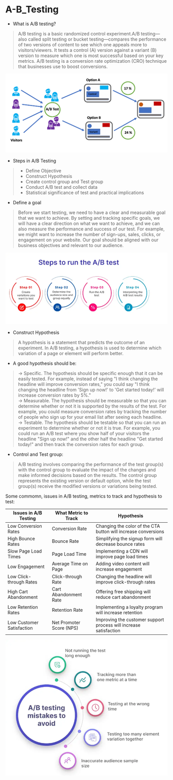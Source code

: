 # A-B_Testing


* What is A/B testing?
> A/B testing is a basic randomized control experiment.A/B testing—also called split testing or bucket testing—compares the performance of two versions of content to see which one appeals more to visitors/viewers. It tests a control (A) version against a variant (B) version to measure which one is most successful based on your key metrics. A/B testing is a conversion rate optimization (CRO) technique that businesses use to boost conversions.

![](https://github.com/raviteja-padala/A-B_Testing/blob/main/AB%20test.png)


* Steps in A/B Testing 
> - Define Objective
> - Construct Hypothesis
> - Create control group and Test group
> - Conduct A/B test and collect data
> - Statistical significance of test and practical implications


* Define a goal
> Before we start testing, we need to have a clear and measurable goal that we want to achieve. By setting and tracking specific goals, we will have a clear direction on what we want to achieve, and we can also measure the performance and success of our test. For example, we might want to increase the number of sign-ups, sales, clicks, or engagement on your website. Our goal should be aligned with our business objectives and relevant to our audience.

![](https://github.com/raviteja-padala/A-B_Testing/blob/main/steps%20to%20run%20AB%20test.png)

* Construct Hypothesis
> A hypothesis is a statement that predicts the outcome of an experiment. In A/B testing, a hypothesis is used to determine which variation of a page or element will perform better.

* A good hypothesis should be:

> -> Specific. The hypothesis should be specific enough that it can be easily tested. For example, instead of saying "I think changing the headline will improve conversion rates," you could say "I think changing the headline from 'Sign up now!' to 'Get started today!' will increase conversion rates by 5%."<br>
> -> Measurable. The hypothesis should be measurable so that you can determine whether or not it is supported by the results of the test. For example, you could measure conversion rates by tracking the number of people who sign up for your email list after seeing each headline.<br>
> -> Testable. The hypothesis should be testable so that you can run an experiment to determine whether or not it is true. For example, you could run an A/B test where you show half of your visitors the headline "Sign up now!" and the other half the headline "Get started today!" and then track the conversion rates for each group.


*  Control and Test group:
  > A/B testing involves comparing the performance of the test group(s) with the control group to evaluate the impact of the changes and make informed decisions based on the results. The control group represents the existing version or default option, while the test group(s) receive the modified versions or variations being tested.

Some commomn, issues in A/B testing, metrics to track and hypothesis to test:


| Issues in A/B Testing    | What Metric to Track       | Hypothesis                                                   |
|-------------------------|----------------------------|--------------------------------------------------------------|
| Low Conversion Rates    | Conversion Rate            | Changing the color of the CTA button will increase conversions |
| High Bounce Rates       | Bounce Rate                | Simplifying the signup form will decrease bounce rates        |
| Slow Page Load Times    | Page Load Time             | Implementing a CDN will improve page load times               |
| Low Engagement          | Average Time on Page       | Adding video content will increase engagement                 |
| Low Click-through Rates | Click-through Rate         | Changing the headline will improve click-through rates        |
| High Cart Abandonment   | Cart Abandonment Rate      | Offering free shipping will reduce cart abandonment           |
| Low Retention Rates     | Retention Rate             | Implementing a loyalty program will increase retention        |
| Low Customer Satisfaction | Net Promoter Score (NPS) | Improving the customer support process will increase satisfaction |


![](https://github.com/raviteja-padala/A-B_Testing/blob/main/AB%20testing%20mistakes%20to%20avoid.png)
